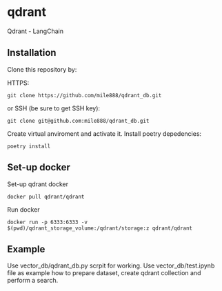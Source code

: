 # qdrant
Qdrant - LangChain

## Installation
Clone this repository by:

HTTPS:
```
git clone https://github.com/mile888/qdrant_db.git
```
or SSH (be sure to get SSH key):
```
git clone git@github.com:mile888/qdrant_db.git
```

Create virtual anviroment and activate it.
Install poetry depedencies:
```
poetry install 
```

## Set-up docker
Set-up qdrant docker
```
docker pull qdrant/qdrant
```

Run docker
```
docker run -p 6333:6333 -v $(pwd)/qdrant_storage_volume:/qdrant/storage:z qdrant/qdrant
```

## Example
Use vector_db/qdrant_db.py scrpit for working.
Use vector_db/test.ipynb file as example how to prepare dataset, create qdrant collection and perform a search.
